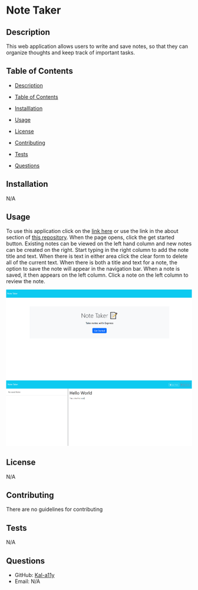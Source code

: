 
  # Note Taker
  
  ## Description

  This web application allows users to write and save notes, so that they can organize thoughts and keep track of important tasks.

  ## Table of Contents 

  - [Description](#description)

  - [Table of Contents](#table-of-contents)

  - [Installlation](#installlation)

  - [Usage](#usage)

  - [License](#license)

  - [Contributing](#contributing)

  - [Tests](#tests)

  - [Questions](#questions) 


  ## Installation

  N/A

  ## Usage

  To use this application click on the [link here](https://obscure-garden-95810-97ef6913385c.herokuapp.com/) or use the link in the about section of [this repository](https://github.com/Kal-a11y/note-taker). When the page opens, click the get started button. Existing notes can be viewed on the left hand column and new notes can be created on the right. Start typing in the right column to add the note title and text. When there is text in either area click the clear form to delete all of the current text.  When there is both a title and text for a note, the option to save the note will appear in the navigation bar. When a note is saved, it then appears on the left column. Click a note on the left column to review the note.

  ![Image of home page](./public/assets/images/example-img-1.PNG)
  ![Image of notes page](./public/assets/images/example-img-2.PNG)

  ## License

  N/A

  ## Contributing

  There are no guidelines for contributing

  ## Tests

  N/A

  ## Questions

  - GitHub: [Kal-a11y](https://github.com/Kal-a11y/)
  - Email: N/A

  
